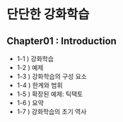 # 단단한 강화학습

## Chapter01 : Introduction

- 1-1 ) 강화학습
- 1-2 ) 예제
- 1-3 ) 강화학습의 구성 요소
- 1-4 ) 한계와 범휘
- 1-5 ) 확장된 예제: 틱택토
- 1-6 ) 요약
- 1-7 ) 강화학습의 초기 역사
